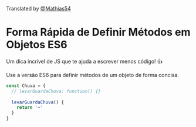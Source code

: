 Translated by [@Mathias54](https://github.com/Mathias54)

# Forma Rápida de Definir Métodos em Objetos ES6

Um dica incrível de JS que te ajuda a escrever menos código!  👍

Use a versão ES6 para definir métodos de um objeto de forma concisa. 

```javascript
const Chuva = {
  // levarGuardaChuva: function() {}
  
  levarGuardaChuva() {
    return '☔️'
  }
}
```